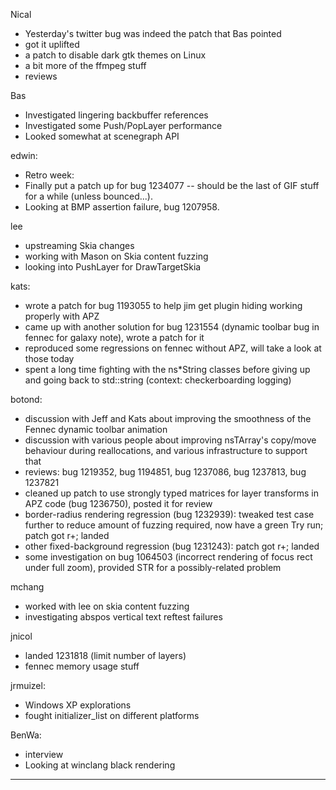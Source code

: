 Nical
* Yesterday's twitter bug was indeed the patch that Bas pointed
* got it uplifted
* a patch to disable dark gtk themes on Linux
* a bit more of the ffmpeg stuff
* reviews



Bas
* Investigated lingering backbuffer references
* Investigated some Push/PopLayer performance
* Looked somewhat at scenegraph API



edwin:
* Retro week:
* Finally put  a patch up for bug 1234077 -- should be the last of GIF stuff for a while (unless bounced...).
* Looking at BMP assertion failure, bug 1207958.



lee
* upstreaming Skia changes
* working with Mason on Skia content fuzzing
* looking into PushLayer for DrawTargetSkia



kats:
* wrote a patch for bug 1193055 to help jim get plugin hiding working properly with APZ
* came up with another solution for bug 1231554 (dynamic toolbar bug in fennec for galaxy note), wrote a patch for it
* reproduced some regressions on fennec without APZ, will take a look at those today
* spent a long time fighting with the ns*String classes before giving up and going back to std::string (context: checkerboarding logging)



botond:
  - discussion with Jeff and Kats about improving the smoothness of the Fennec dynamic toolbar animation
  - discussion with various people about improving nsTArray's copy/move behaviour during reallocations, and various infrastructure to support that
  - reviews: bug 1219352, bug 1194851, bug 1237086, bug 1237813, bug 1237821
  - cleaned up patch to use strongly typed matrices for layer transforms in APZ code (bug 1236750), posted it for review
  - border-radius rendering regression (bug 1232939): tweaked test case further to reduce amount of fuzzing required, now have a green Try run; patch got r+; landed
  - other fixed-background regression (bug 1231243): patch got r+; landed
  - some investigation on bug 1064503 (incorrect rendering of focus rect under full zoom), provided STR for a possibly-related problem



mchang
* worked with lee on skia content fuzzing
* investigating abspos vertical text reftest failures



jnicol
* landed 1231818 (limit number of layers)
* fennec memory usage stuff



jrmuizel:
* Windows XP explorations
* fought initializer_list on different platforms



BenWa:
* interview
* Looking at winclang black rendering

________________


